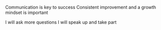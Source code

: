 Communication is key to success
Consistent improvement and a growth mindset is important

I will ask more questions
I will speak up and take part
